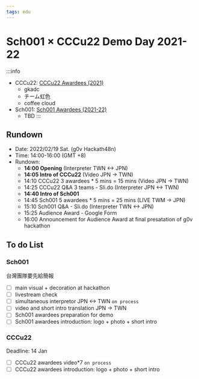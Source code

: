 ```yaml
---
tags: edu
---
```


# Sch001 × CCCu22 Demo Day 2021-22

:::info
- CCCu22: [CCCu22 Awardees (2021)](https://g0v.hackmd.io/@jothon/BJYToo-jF)
  - gkadc
  - チーム虹色
  - coffee cloud
- Sch001: [Sch001 Awardees (2021-22)](https://g0v.hackmd.io/@jothon/ry2wvKr6K)
  - TBD 
::: 

## Rundown

- Date: 2022/02/19 Sat. (g0v Hackath48n)
- Time: 14:00-16:00 (GMT +8)
- Rundown:
  - **14:00 Opening** (Interpreter TWN <-> JPN)
  - **14:05 Intro of CCCu22** (Video JPN -> TWN)
  - 14:10 CCCu22 3 awardees * 5 mins = 15 mins (Video JPN -> TWN)
  - 14:25 CCCu22 Q&A 3 teams - Sli.do (Interpreter JPN <-> TWN)
  - **14:40 Intro of Sch001**
  - 14:45 Sch001 5 awardees * 5 mins = 25 mins (LIVE TWM -> JPN)
  - 15:10 Sch001 Q&A - Sli.do (Interpreter TWN <-> JPN)
  - 15:25 Audience Award - Google Form
  - 16:00 Announcement for Audience Award at final presatation of g0v hackathon

## To do List

### Sch001

台灣團隊要先給簡報

- [ ] main visual + decoration at hackathon
- [ ] livestream check
- [ ] simultaneous interpretor JPN <-> TWN `on process`
- [ ] video and short intro translation JPN -> TWN
- [ ] Sch001 awardees preparation for demo
- [ ] Sch001 awardees introduction: logo + photo + short intro

### CCCu22

Deadline: 14 Jan

- [ ] CCCu22 awardees video*7 `on process`
- [ ] CCCu22 awardees introduction: logo + photo + short intro